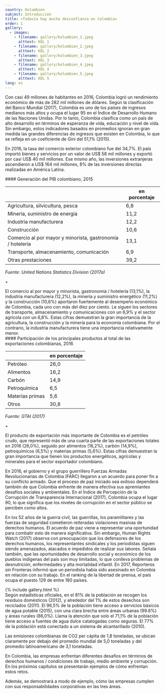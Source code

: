 ```yaml
---
country: Kolumbien
subject: Introducción
title: «Todavía hay mucha desconfianza en Colombia»
order: 1
gallery:
  - images:
    - filename: gallery/kolumbien_1.jpeg
      alttext: KOL 1
    - filename: gallery/kolumbien_2.jpeg
      alttext: KOL 2
    - filename: gallery/kolumbien_3.jpeg
      alttext: KOL 3
    - filename: gallery/kolumbien_4.jpeg
      alttext: KOL 4
    - filename: gallery/kolumbien_5.jpeg
      alttext: KOL 5
lang: es
---
```


<!-- Text mit Sidestory rechts -->
<div class="has-sidestories-right grid" markdown="1">

<div class="content" markdown="1">
Con casi 49 millones de habitantes en 2016, Colombia logró un rendimiento económico de más de 282 mil millones de dólares. Según la clasificación del Banco Mundial (2017), Colombia es uno de los países de ingresos medianos más altos y ocupa el lugar 95 en el Índice de Desarrollo Humano de las Naciones Unidas. Por lo tanto, Colombia clasifica como un país de alto desarrollo en términos de esperanza de vida, educación y nivel de vida. Sin embargo, estos indicadores basados en promedios ignoran en gran medida las grandes diferencias de ingresos que existen en Colombia, lo que se refleja en un coeficiente de Gini del 51,1% (2015).

En 2016, la tasa del comercio exterior colombiano fue del 34,7%. El país importó bienes y servicios por un valor de US$ 58 mil millones y exportó por casi US$ 40 mil millones. Ese mismo año, las inversiones extranjeras ascendieron a US$ 164 mil millones, 8% de las inversiones directas realizadas en América Latina.
</div>

<div class="sidestory sidestory-right" markdown="1">
#### Generación del PIB colombiano, 2015

 &nbsp; | en porcentaje
 --- | ---
 Agricultura, silvicultura, pesca | 6,8
 Minería, suministro de energía | 11,2
 Industria manufacturera | 12,2
 Construcción | 10,6
 Comercio al por mayor y minorista, gastronomía / hotelería | 13,1
 Transporte, almacenamiento, comunicación | 6,9
 Otras prestaciones | 39,2

_Fuente: United Nations Statistics Division (2017a)_
<p class="sidestory-toggle"><span>+</span></p>
</div>

<div class="overlay sidestory-right-content content">
<div class="ss-content" markdown="1">
El comercio al por mayor y minorista, gastronomía / hotelería (13,1%), la industria manufacturera (12,2%), la minería y suministro energético (11,2%) y la construcción (10,6%) aportaron fuertemente al desempeño económico de Colombia, cada uno con más del diez por ciento. Le siguen los sectores de transporte, almacenamiento y comunicaciones con un 6,9% y el sector agrícola con un 6,8%. Estas cifras demuestran la gran importancia de la agricultura, la construcción y la minería para la economía colombiana. Por el contrario, la industria manufacturera tiene una importancia relativamente menor.
</div>
</div>

</div>


<!-- Text mit Sidestory links -->
<div class="has-sidestories-left grid" markdown="1">

<div class="sidestory sidestory-left" markdown="1">
#### Participación de los principales productos al total de las exportaciones colombianas, 2016

 &nbsp; | en porcentaje
--- | ---
Petróleo | 26,0
Alimentos | 16,2
Carbón | 14,9
Petroquímica | 6,5
Materias primas | 5,6
Otros | 30,8

_Fuente: GTAI (2017)_

<p class="sidestory-toggle"><span>+</span></p>
</div>

<div class="overlay sidestory-left-content content">
<div class="ss-content" markdown="1">
El producto de exportación más importante de Colombia es el petróleo crudo, que representó más de una cuarta parte de las exportaciones totales en 2016 (26,0%), seguido por alimentos (16,2%), carbón (14,9%), petroquímicos (6,5%) y materias primas (5,6%). Estas cifras demuestran la gran importancia que tienen los productos energéticos, agrícolas y minerales para el sector exportador colombiano. 
</div>
</div>

<div class="content" markdown="1">

En 2016, el gobierno y el grupo guerrillero Fuerzas Armadas Revolucionarias de Colombia (FARC) llegaron a un acuerdo para poner fin a su conflicto armado. Que el proceso de paz iniciado sea exitoso dependerá también de que Colombia enfrente de manera efectiva sus apremiantes desafíos sociales y ambientales. En el Índice de Percepción de la Corrupción de Transparencia Internacional (2017), Colombia ocupa el lugar 90, lo que significa que los niveles de corrupción en el sector público se perciben como altos.

En los 52 años de la guerra civil, las guerrillas, los paramilitares y las fuerzas de seguridad cometieron reiteradas violaciones masivas de derechos humanos. El acuerdo de paz viene a representar una oportunidad para combatir esto de manera significativa. Sin embargo, Human Rights Watch (2017) observa con preocupación que los defensores de los derechos humanos, los representantes sindicales y los periodistas siguen siendo amenazados, atacados e impedidos de realizar sus labores. Señala también, que las oportunidades de desarrollo social y económico de los pueblos indígenas del país son muy limitadas, lo que conlleva problemas de desnutrición, enfermedades y alta mortalidad infantil. En 2017, Reporteros sin Fronteras informó que un periodista había sido asesinado en Colombia en relación con su trabajo. En el ranking de la libertad de prensa, el país ocupa el puesto 129 de entre 180 países.
</div>

</div>


<div class="media-wrapper">
{% include gallery.html %}
</div>

<div class="content" markdown="1">
Según estadísticas oficiales, en el 81% de la población se recogen los residuos domésticos (2012), y alrededor del 1% de estos desechos son reciclados (2011). El 96,5% de la población tiene acceso a servicios básicos de agua potable (2015), con una clara brecha entre áreas urbanas (99.8%) y áreas rurales (86,0%). Llama la atención que solo el 71,1%  de la población tiene acceso a fuentes de agua dulce catalogadas como seguras. El 77% de la población está conectado a un sistema de alcantarillado (2010).

Las emisiones colombianas de CO2 per cápita de 1,8 toneladas, se ubican claramente por debajo del promedio mundial de 5,0 toneladas y del promedio latinoamericano de 3,1 toneladas.

En Colombia, las empresas enfrentan diferentes desafíos en términos de derechos humanos / condiciones de trabajo, medio ambiente y corrupción. En los próximos capítulos se presentarán ejemplos de cómo enfrentan estos retos.

Además, se demostrará a modo de ejemplo, cómo las empresas cumplen con sus responsabilidades corporativas en las tres áreas.
</div>
